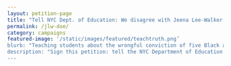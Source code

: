 ```yaml
---
layout: petition-page
title: "Tell NYC Dept. of Education: We disagree with Jeena Lee-Walker's termination #TEACHTRUTH"
permalink: /jlw-doe/
category: campaigns
featured-image: '/static/images/featured/teachtruth.png’
blurb: "Teaching students about the wrongful conviction of five Black and Latino teens can get you fired."
description: "Sign this petition: tell the NYC Department of Education that we support Jeena Lee-Walker’s lawsuit and disagree with her termination."
---
```

<link href='https://actionnetwork.org/css/style-embed.css' rel='stylesheet' type='text/css' /><script>window.yepnope || document.write('<script src="https://actionnetwork.org/includes/js/yepnope154-min.js"><\/script>');</script><script src='https://actionnetwork.org/widgets/v2/petition/tell-nyc-dept-of-education-we-disagree-with-jeena-lee-walkers-termination-teachtruth?format=js&source=widget'></script><div id='can-petition-area-tell-nyc-dept-of-education-we-disagree-with-jeena-lee-walkers-termination-teachtruth' style='width: 100%'><!-- this div is the target for our HTML insertion --></div>